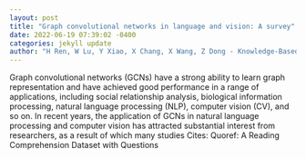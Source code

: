 ```yaml
--- 
layout: post 
title: "Graph convolutional networks in language and vision: A survey" 
date: 2022-06-19 07:39:02 -0400 
categories: jekyll update 
author: "H Ren, W Lu, Y Xiao, X Chang, X Wang, Z Dong - Knowledge-Based Systems, 2022" 
--- 
```

Graph convolutional networks (GCNs) have a strong ability to learn graph representation and have achieved good performance in a range of applications, including social relationship analysis, biological information processing, natural language processing (NLP), computer vision (CV), and so on. In recent years, the application of GCNs in natural language processing and computer vision has attracted substantial interest from researchers, as a result of which many studies Cites: Quoref: A Reading Comprehension Dataset with Questions